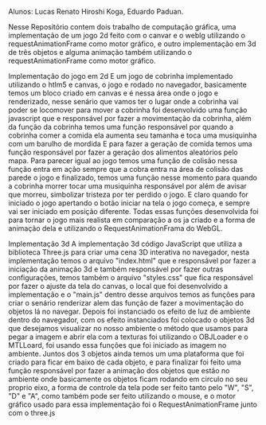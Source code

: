 Alunos: Lucas Renato Hiroshi Koga, Eduardo Paduan.

Nesse Repositório contem dois trabalho de computação gráfica, uma implementação de um jogo 2d feito com o canvar e o weblg utilizando o requestAnimationFrame como motor gráfico, e outro implementação em 3d de três objetos e alguma animação também utilizando o requestAnimationFrame como motor gráfico.

Implementação do jogo em 2d
  E um jogo de cobrinha implementado utilizando o htlm5 e canvas, o jogo e rodado no navegador, basicamente temos um bloco criado em canvas e é nessa área onde o jogo e renderizado, nesse senário que vamos ter o lugar onde a cobrinha vai poder se locomover para mover a cobrinha foi desenvolvido uma função javascript que e responsável por fazer a movimentação da cobrinha, além da função da cobrinha temos uma função responsável por quando a cobrinha comer a comida ela aumenta seu tamanha e toca uma musiquinha com um barulho de mordida
  E para fazer a geração de comida temos uma função responsável por fazer a geração dos alimentos aleatórios pelo mapa.
  Para parecer igual ao jogo temos uma função de colisão nessa função entra em ação sempre que a cobra entra na área de colisão das parede o jogo e finalizado, temos uma função nesse momento para quando a cobrinha morrer tocar uma musiquinha responsável por além de avisar que morreu, simbolizar tristeza por ter perdido o jogo.
  E claro quando for iniciado o jogo apertando o botão iniciar na tela o jogo começa, e sempre vai ser iniciado em posição diferente.
  Todas essas funções desenvolvida foi para tornar o jogo mais realista em comparação a os ja criado e a forma de animação dela e utilizando o RequestAnimationFrama do WebGL.

Implementação 3d
  A implementação 3d código JavaScript que utiliza a biblioteca Three.js para criar uma cena 3D interativa no navegador, nesta implementação temos o arquivo "index.html" que e responsável por fazer a iniciação da animação 3d e também responsável por fazer outras configurações, temos também o arquivo "styles.css" que fica responsável por fazer o ajuste da tela do canvas, o local que foi desenvolvido a implementação e o "main.js" dentro desse arquivos temos as funções para criar o senário renderizar alem das função de fazer a movimentação do objetos lá no navegar.
  Depois foi instanciado os efeito de luz de ambiente dentro do navegador, com os efeito instanciados foi colocado o objetos 3d que desejamos visualizar no nosso ambiente o método que usamos para pegar a imagem e abrir ela com a texturas foi utilizando o OBJLoader e o MTLLoard, foi usando essa funções que foi iniciado as imagem no ambiente.
  Juntos dos 3 objetos ainda temos um uma plataforma que foi criado para ficar em baixo de cada objeto, e para finalizar foi feito uma função responsável por fazer a animação dos objetos que estão no ambiente onde basicamente os objetos ficam rodando em circulo no seu proprio eixo, a forma de controle da tela pode ser feito tanto pelo "W", "S", "D" e "A", como também pode ser feito utilizando o mouse, e o motor gráfico usado para essa implementação foi o RequestAnimationFrame junto com o three.js
